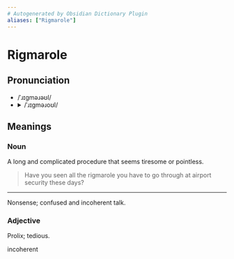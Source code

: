 ```yaml
---
# Autogenerated by Obsidian Dictionary Plugin
aliases: ["Rigmarole"]
---
```


# Rigmarole

## Pronunciation

- /ˈɹɪɡməɹəʊl/
- <details><summary>/ˈɹɪɡməɹoʊl/</summary><audio controls><source src="https://api.dictionaryapi.dev/media/pronunciations/en/rigmarole-us.mp3"></audio></details>

## Meanings

### Noun

A long and complicated procedure that seems tiresome or pointless.

> Have you seen all the rigmarole you have to go through at airport security these days?

---

Nonsense; confused and incoherent talk.

### Adjective

Prolix; tedious.




incoherent